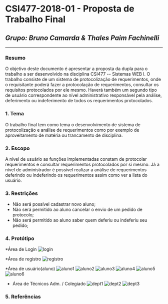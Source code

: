 # **CSI477-2018-01 - Proposta de Trabalho Final**
## *Grupo: Bruno Camarda & Thales Paim Fachinelli*

--------------

<!-- Descrever um resumo sobre o trabalho. -->

### Resumo
O objetivo deste documento é apresentar a proposta da dupla para o trabalho a ser desenvolvido na disciplina CSI477 -- Sistemas WEB I. O trabalho consiste de um sistema de protocolização de requerimentos, onde o requisitante poderá fazer a protocolação de requerimentos, consultar os requisitos protocolados por ele mesmo. Haverá também um segundo tipo de usuário correspondente ao nível administrativo responsável pela análise, deferimento ou indeferimento de todos os requerimentos protocolados.

<!-- Apresentar o tema. -->
### 1. Tema

  O trabalho final tem como tema o desenvolvimento de sistema de protocolização e análise de requerimentos como por exemplo de aproveitamento de matéria ou trancamento de disciplina.

<!-- Descrever e limitar o escopo da aplicação. -->
### 2. Escopo

  A nível de usuário as funções implementadas constam de protocolar requerimentos e consultar requerimentos protocolados por si mesmo. Já a nível de administrador é possível realizar a análise de requerimentos deferindo ou indeferindo os requerimentos assim como ver a lista do usuário.

<!-- Apresentar restrições de funcionalidades e de escopo. -->
### 3. Restrições

  * Não será possível cadastrar novo aluno; 
  * Não será permitido ao aluno cancelar o envio de um pedido de protocolo; 
  * Não será permitido ao aluno saber quem deferiu ou indeferiu seu pedido;


<!-- Construir alguns protótipos para a aplicação, disponibilizá-los no Github e descrever o que foi considerado. //-->
### 4. Protótipo
 *Área de Login
![login](https://github.com/UFOP-CSI477/2018-01-trabalho-final-protocolizacao-de-requerimentos-colegiado/blob/master/images/login.png)

*Área de registro
![registro](https://github.com/UFOP-CSI477/2018-01-trabalho-final-protocolizacao-de-requerimentos-colegiado/blob/master/images/registro.png)

*Área de usuário(aluno)
![aluno1](https://github.com/UFOP-CSI477/2018-01-trabalho-final-protocolizacao-de-requerimentos-colegiado/blob/master/images/homeusuariomenu.png)
![aluno2](https://github.com/UFOP-CSI477/2018-01-trabalho-final-protocolizacao-de-requerimentos-colegiado/blob/master/images/fazersolicitacao.png)
![aluno3](https://github.com/UFOP-CSI477/2018-01-trabalho-final-protocolizacao-de-requerimentos-colegiado/blob/master/images/aproveitamento.png)
![aluno4](https://github.com/UFOP-CSI477/2018-01-trabalho-final-protocolizacao-de-requerimentos-colegiado/blob/master/images/quebrarequisito.png)
![aluno5](https://github.com/UFOP-CSI477/2018-01-trabalho-final-protocolizacao-de-requerimentos-colegiado/blob/master/images/trancamentomatricula.png)
![aluno6](https://github.com/UFOP-CSI477/2018-01-trabalho-final-protocolizacao-de-requerimentos-colegiado/blob/master/images/solicitacoesusuariob.jpeg)

* Área de Técnicos Adm. / Colegiado
![dept1](https://github.com/UFOP-CSI477/2018-01-trabalho-final-protocolizacao-de-requerimentos-colegiado/blob/master/images/admininicial.jpeg)
![dept2](https://github.com/UFOP-CSI477/2018-01-trabalho-final-protocolizacao-de-requerimentos-colegiado/blob/master/images/analise.png)
![dept3](https://github.com/UFOP-CSI477/2018-01-trabalho-final-protocolizacao-de-requerimentos-colegiado/blob/master/images/listausuarios.png)


### 5. Referências

